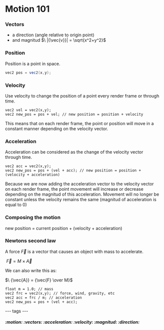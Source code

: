 # Motion 101

### Vectors
- a direction (angle relative to origin point)
- and magnitud $\ |{\vec{v}}| = \sqrt{x^2+y^2}$

### Position
Position is a point in space.

```java
vec2 pos = vec2(x,y);
```
### Velocity
Use velocity to change the position of a point every render frame or through time.

```
vec2 vel = vec2(x,y);
vec2 new_pos = pos + vel; // new position = position + velocity
```
This means that on each render frame, the point or position will move in a constant manner depending on the velocity vector.

### Acceleration
Acceleration can be considered as the change of the velocity vector through time.

```
vec2 acc = vec2(x,y);
vec2 new_pos = pos + (vel + acc); // new position = position + (velocity + acceleration)
```

Because we are now adding the acceleration vector to the velocity vector on each render frame, the point movement will increase or decrease depending on the magnitud of this acceleration. Movement will no longer be constant unless the velocity remains the same (magnitud of acceleration is equal to 0)

### Composing the motion
new position = current position + (velocity + acceleration)

### Newtons second law

A force ${\vec{F}}$ is a vector that causes an object with mass to accelerate.

$\ {\vec{F}} = M \times {\vec{A}}$

We can also write this as:

$\ {\vec{A}} = {\vec{F} \over M}$

```
float m = 1.0; // mass
vec2 frc = vec2(x,y); // force, wind, gravity, etc
vec2 acc = frc / m; // acceleration
vec2 new_pos = pos + (vel + acc);
```

--- tags ---
##### :motion: :vectors: :acceleration: :velocity: :magnitud: :direction:

